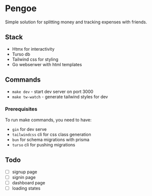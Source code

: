 # Pengoe

Simple solution for splitting money and tracking expenses with friends.

## Stack

- Htmx for interactivity
- Turso db
- Tailwind css for styling
- Go webserwer with html templates

## Commands

- `make dev` - start dev server on port 3000
- `make tw-watch` - generate tailwind styles for dev

### Prerequisites

To run make commands, you need to have:

- `gin` for dev serve
- `tailwindcss` cli for css class generation
- `bun` for schema migrations with prisma
- `turso` cli for pushing migrations

## Todo

- [ ] signup page
- [ ] signin page
- [ ] dashboard page
- [ ] loading states
